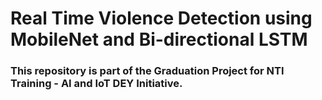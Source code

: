 # Real Time Violence Detection using MobileNet and Bi-directional LSTM
### This repository is part of the Graduation Project for NTI Training -  AI and IoT DEY Initiative. 
